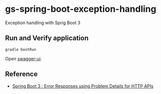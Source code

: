 # gs-spring-boot-exception-handling

Exception handling with Sprig Boot 3


## Run and Verify application

```shell
gradle bootRun

```
Open [swagger-ui](http://localhost:8080/swagger-ui/index.html).


## Reference

- [Spring Boot 3 : Error Responses using Problem Details for HTTP APIs](https://www.sivalabs.in/spring-boot-3-error-reporting-using-problem-details/)
